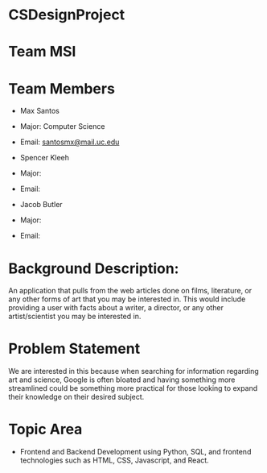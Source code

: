 # CSDesignProject

# Team MSI

# Team Members
- Max Santos

- Major: Computer Science
- Email: santosmx@mail.uc.edu

- Spencer Kleeh

- Major:
- Email:

- Jacob Butler

- Major:
- Email:

# Background Description:
An application that pulls from the web articles done on films, literature, or any other forms of art that you may be interested in. This would include providing a user with facts about a writer, a director, or any other artist/scientist you may be interested in. 

# Problem Statement
We are interested in this because when searching for information regarding art and science, Google is often bloated and having something more streamlined could be something more practical for those looking to expand their knowledge on their desired subject.

# Topic Area
- Frontend and Backend Development using Python, SQL, and frontend technologies such as HTML, CSS, Javascript, and React.
